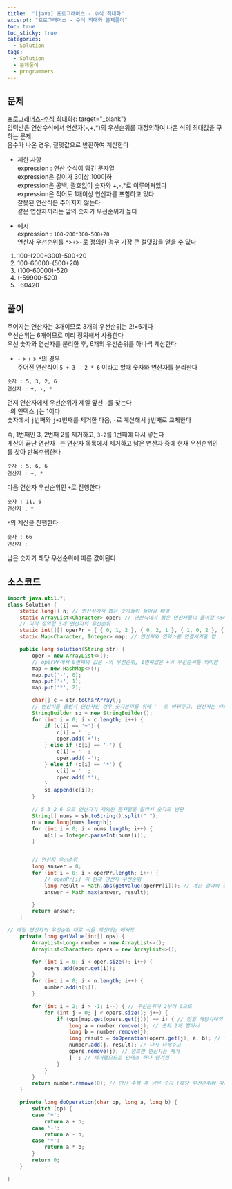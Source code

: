 ```yaml
---
title:  "[java] 프로그래머스 - 수식 최대화"
excerpt: "프로그래머스 - 수식 최대화 문제풀이"
toc: true
toc_sticky: true
categories:
  - Solution
tags:
  - Solution
  - 문제풀이
  - programmers
---
```

## 문제  
[프로그래머스-수식 최대화](https://programmers.co.kr/learn/courses/30/lessons/67257?language=java){: target="_blank"}  
입력받은 연산수식에서 연산자(-,+,*)의 우선순위를 재정의하여 나온 식의 최대값을 구하는 문제.  
음수가 나온 경우, 절댓값으로 반환하여 계산한다  

* 제한 사항  
expression : 연산 수식이 담긴 문자열  
expression은 길이가 3이상 100이하  
expression은 공백, 괄호없이 숫자와 +,-,*로 이루어져있다  
expression은 적어도 1개이상 연산자를 포함하고 있다  
잘못된 연산식은 주어지지 않는다  
같은 연산자끼리는 앞의 숫자가 우선순위가 높다  


* 예시  
expression : `100-200*300-500+20`  
연산자 우선순위를 `*`>`+`>`-`로 정의한 경우 가장 큰 절댓값을 얻을 수 있다  
1) 100-(200*300)-500+20  
2) 100-60000-(500+20)  
3) (100-60000)-520  
4) (-59900-520)  
5) -60420  

## 풀이  
주어지는 연산자는 3개이므로 3개의 우선순위는 2!=6개다  
우선순위는 6개이므로 미리 정의해서 사용한다  
우선 숫자와 연산자를 분리한 후, 6개의 우선순위를 하나씩 계산한다  


* `-` > `+` > `*`의 경우  
주어진 연산식이 `5 + 3 - 2 * 6` 이라고 할때 숫자와 연산자를 분리한다  
```
숫자 : 5, 3, 2, 6  
연산자 : +, -, *  
```
먼저 연산자에서 우선순위가 제일 앞선 `-`를 찾는다  
`-`의 인덱스 `j`는 1이다  
숫자에서 `j`번째와 `j+1`번째를 제거한 다음, `-`로 계산해서 `j`번째로 교체한다  


즉, 1번째인 3, 2번째 2를 제거하고, `3-2`를 1번째에 다시 넣는다  
계산이 끝난 연산자 `-`는 연산자 목록에서 제거하고 남은 연산자 중에 현재 우선순위인 `-`를 찾아 반복수행한다  
```
숫자 : 5, 6, 6  
연산자 : +, *  
```

다음 연산자 우선순위인 `+`로 진행한다  
```
숫자 : 11, 6
연산자 : *
```
`*`의 계산을 진행한다  
```
숫자 : 66
연산자 : 
```

남은 숫자가 해당 우선순위에 따른 값이된다  


## 소스코드  

```java
import java.util.*;
class Solution {
	static long[] n; // 연산식에서 뽑은 숫자들이 들어갈 배열
	static ArrayList<Character> oper; // 연산식에서 뽑은 연산자들이 들어갈 어레이리스트
	// 미리 정의한 3개 연산자의 우선순위
	static int[][] operPr = { { 0, 1, 2 }, { 0, 2, 1 }, { 1, 0, 2 }, { 1, 2, 0 }, { 2, 0, 1 }, { 2, 1, 0 } };
	static Map<Character, Integer> map; // 연산자와 인덱스를 연결시켜줄 맵

	public long solution(String str) {
		oper = new ArrayList<>();
		// operPr에서 0번째의 값은 -의 우선순위, 1번째값은 +의 우선순위를 의미함
		map = new HashMap<>();
		map.put('-', 0);
		map.put('+', 1);
		map.put('*', 2);

		char[] c = str.toCharArray();
		// 연산식을 돌면서 연산자인 경우 숫자분리를 위해 ' '로 바꿔주고, 연산자는 따로 저장한다
		StringBuilder sb = new StringBuilder();
		for (int i = 0; i < c.length; i++) {
			if (c[i] == '+') {
				c[i] = ' ';
				oper.add('+');
			} else if (c[i] == '-') {
				c[i] = ' ';
				oper.add('-');
			} else if (c[i] == '*') {
				c[i] = ' ';
				oper.add('*');
			}
			sb.append(c[i]);
		}
		
		// 5 3 2 6 으로 연산자가 제외된 문자열을 잘라서 숫자로 변환
		String[] nums = sb.toString().split(" ");
		n = new long[nums.length];
		for (int i = 0; i < nums.length; i++) {
			n[i] = Integer.parseInt(nums[i]);
		}


		// 연산자 우선순위
		long answer = 0;
		for (int i = 0; i < operPr.length; i++) {
			// openPr[i] 이 현재 연산자 우선순위
			long result = Math.abs(getValue(operPr[i])); // 계산 결과의 절댓값을 취함
			answer = Math.max(answer, result);

		}
		return answer;
	}

// 해당 연산자의 우선순위 대로 식을 계산하는 메서드
	private long getValue(int[] ops) {
		ArrayList<Long> number = new ArrayList<>();
		ArrayList<Character> opers = new ArrayList<>();

		for (int i = 0; i < oper.size(); i++) {
			opers.add(oper.get(i));
		}
		for (int i = 0; i < n.length; i++) {
			number.add(n[i]);
		}

		for (int i = 2; i > -1; i--) { // 우선순위가 2부터 0으로
			for (int j = 0; j < opers.size(); j++) {
				if (ops[map.get(opers.get(j))] == i) { // 만일 해당차례의 연산자가 우선순위가 i라면
					long a = number.remove(j); // 숫자 2개 뽑아서
					long b = number.remove(j);
					long result = doOperation(opers.get(j), a, b); // 연산
					number.add(j, result); // 다시 더해주고
					opers.remove(j); // 완료한 연산자는 제거
					j--; // 제거했으므로 인덱스 하나 땡겨짐
				}
			}
		}
		return number.remove(0); // 연산 수행 후 남은 숫자 (해당 우선순위에 따른 연산 답)
	}

	private long doOperation(char op, long a, long b) {
		switch (op) {
		case '+':
			return a + b;
		case '-':
			return a - b;
		case '*':
			return a * b;
		}
		return 0;
	}

}
```